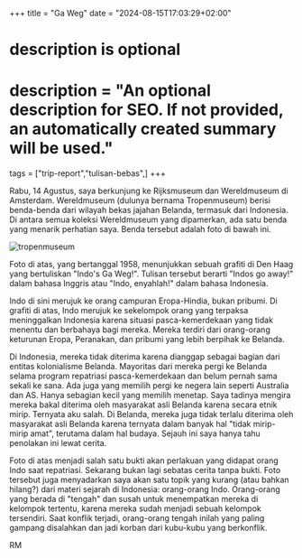 +++
title = "Ga Weg"
date = "2024-08-15T17:03:29+02:00"

#
# description is optional
#
# description = "An optional description for SEO. If not provided, an automatically created summary will be used."

tags = ["trip-report","tulisan-bebas",]
+++


Rabu, 14 Agustus, saya berkunjung ke Rijksmuseum dan Wereldmuseum di Amsterdam. Wereldmuseum (dulunya bernama Tropenmuseum) berisi benda-benda dari wilayah bekas jajahan Belanda, termasuk dari Indonesia. Di antara semua koleksi Wereldmuseum yang dipamerkan, ada satu benda yang menarik perhatian saya. Benda tersebut adalah foto di bawah ini. 


![tropenmuseum](/img/tropenmuseum.jpg)


Foto di atas, yang bertanggal 1958, menunjukkan sebuah grafiti di Den Haag yang bertuliskan "Indo's Ga Weg!". Tulisan tersebut berarti "Indos go away!" dalam bahasa Inggris atau "Indo, enyahlah!" dalam bahasa Indonesia. 

Indo di sini merujuk ke orang campuran Eropa-Hindia, bukan pribumi. Di grafiti di atas, Indo merujuk ke sekelompok orang yang terpaksa meninggalkan Indonesia karena situasi pasca-kemerdekaan yang tidak menentu dan berbahaya bagi mereka. Mereka terdiri dari orang-orang keturunan Eropa, Peranakan, dan pribumi yang lebih berpihak ke Belanda.

Di Indonesia, mereka tidak diterima karena dianggap sebagai bagian dari entitas kolonialisme Belanda. Mayoritas dari mereka pergi ke Belanda selama program repatriasi pasca-kemerdekaan dan belum pernah sama sekali ke sana. Ada juga yang memilih pergi ke negera lain seperti Australia dan AS. Hanya sebagian kecil yang memilih menetap. Saya tadinya mengira mereka bakal diterima oleh masyarakat asli Belanda karena secara etnik mirip. Ternyata aku salah. Di Belanda, mereka juga tidak terlalu diterima oleh masyarakat asli Belanda karena ternyata dalam banyak hal "tidak mirip-mirip amat", terutama dalam hal budaya. Sejauh ini saya hanya tahu penolakan ini lewat cerita.

Foto di atas menjadi salah satu bukti akan perlakuan yang didapat orang Indo saat repatriasi. Sekarang bukan lagi sebatas cerita tanpa bukti. Foto tersebut juga menyadarkan saya akan satu topik yang kurang (atau bahkan hilang?) dari materi sejarah di Indonesia: orang-orang Indo. Orang-orang yang berada di "tengah" dan susah untuk menempatkan mereka di kelompok tertentu, karena mereka sudah menjadi sebuah kelompok tersendiri. Saat konflik terjadi, orang-orang tengah inilah yang paling gampang disalahkan dan jadi korban dari kubu-kubu yang berkonflik.

RM